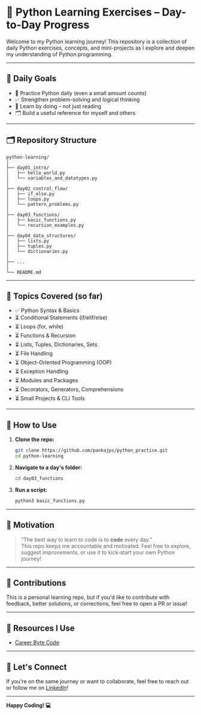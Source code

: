 # 🐍 Python Learning Exercises – Day-to-Day Progress

Welcome to my Python learning journey!
This repository is a collection of daily Python exercises, concepts, and mini-projects as I explore and deepen my understanding of Python programming.

---

## 📅 Daily Goals

- 🔁 Practice Python daily (even a small amount counts)
- ✅ Strengthen problem-solving and logical thinking
- 🧠 Learn by doing – not just reading
- 🗂️ Build a useful reference for myself and others

---

## 🗂️ Repository Structure

```
python-learning/
│
├── day01_intro/
│   ├── hello_world.py
│   └── variables_and_datatypes.py
│
├── day02_control_flow/
│   ├── if_else.py
│   ├── loops.py
│   └── pattern_problems.py
│
├── day03_functions/
│   ├── basic_functions.py
│   └── recursion_examples.py
│
├── day04_data_structures/
│   ├── lists.py
│   ├── tuples.py
│   └── dictionaries.py
│
├── ...
│
└── README.md
```

---

## 🧬 Topics Covered (so far)

- ✅ Python Syntax & Basics  
- ⏳ Conditional Statements (if/elif/else)  
- ⏳ Loops (for, while)  
- ⏳ Functions & Recursion  
- ⏳ Lists, Tuples, Dictionaries, Sets  
- ⏳ File Handling  
- ⏳ Object-Oriented Programming (OOP)  
- ⏳ Exception Handling  
- ⏳ Modules and Packages  
- ⏳ Decorators, Generators, Comprehensions  
- ⏳ Small Projects & CLI Tools

---

## 📖 How to Use

1. **Clone the repo:**
   ```bash
   git clone https://github.com/pankajps/python_practice.git
   cd python-learning
   ```

2. **Navigate to a day's folder:**
   ```bash
   cd day03_functions
   ```

3. **Run a script:**
   ```bash
   python3 basic_functions.py
   ```

---

## 🎯 Motivation

> “The best way to learn to code is to **code** every day.”  
This repo keeps me accountable and motivated. Feel free to explore, suggest improvements, or use it to kick-start your own Python journey!

---

## 🤝 Contributions

This is a personal learning repo, but if you'd like to contribute with feedback, better solutions, or corrections, feel free to open a PR or issue!

---

## 📌 Resources I Use

- [Career Byte Code](https://careerbytecode.substack.com/)

---

## 🌟 Let's Connect

If you're on the same journey or want to collaborate, feel free to reach out or follow me on [LinkedIn](https://www.linkedin.com/in/pankajpratapsingh)!

---

**Happy Coding! 💻**

